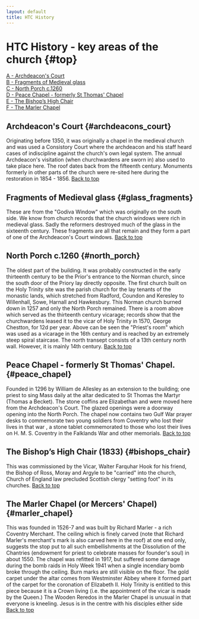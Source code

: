```yaml
---
layout: default
title: HTC History
---
```

# HTC History - key areas of the church {#top}
[A - Archdeacon's Court](#archdeacons_court)  
[B - Fragments of Medieval glass](#glass_fragments)  
[C - North Porch c.1260](#north_porch)  
[D - Peace Chapel - formerly St Thomas' Chapel](#peace_chapel)  
[E - The Bishop’s High Chair](#bishops_chair)  
[F - The Marler Chapel ](#marler_chapel)  
 
## Archdeacon's Court {#archdeacons_court}
Originating before 1350, it was originally a chapel in the medieval church and was used a Consistory Court 
where the archdeacon and his staff heard cases of indiscipline against the church's own legal system. 
The annual Archdeacon's visitation (when churchwardens are sworn in) also used to take place here. 
The roof dates back from the fifteenth century. Monuments formerly in other parts of the church were re-sited here during the restoration in 1854 - 1856.
  [Back to top](#top)
## Fragments of Medieval glass {#glass_fragments} 
These are from the "Godiva Window" which was originally on the south side. 
We know from church records that the church windows were rich in medieval glass. 
Sadly the reformers destroyed much of the glass in the sixteenth century. 
These fragments are all that remain and they form a part of one of the Archdeacon's Court windows.
  [Back to top](#top)
## North Porch c.1260 {#north_porch} 
The oldest part of the building. It was probably constructed in the early thirteenth century to be the 
Prior's entrance to the Norman church, since the south door of the Priory lay directly opposite. 
The first church built on the Holy Trinity site was the parish church for the lay tenants of the monastic lands, 
which stretched from Radford, Coundon and Keresley to Willenhall, Sowe, Harnall and Hawkesbury. 
This Norman church burned down in 1257 and only the North Porch remained. There is a room above which served as the 
thirteenth century vicarage; records show that the churchwardens leased it to the vicar of Holy Trinity in 1570, 
George Chestton, for 12d per year. Above can be seen the "Priest's room" which was used as a vicarage in the 16th century 
and is reached by an extremely steep spiral staircase. The north transept consists of a 13th century north wall. 
However, it is mainly 14th century.
  [Back to top](#top)
## Peace Chapel - formerly St Thomas' Chapel. {#peace_chapel}
Founded in 1296 by William de Allesley as an extension to the building; one priest to sing Mass daily at the 
altar dedicated to St Thomas the Martyr (Thomas a Becket).  The stone coffins are Elizabethan and were moved here from the Archdeacon's Court. 
The glazed openings were a doorway opening into the North Porch. The chapel now contains two Gulf War prayer desks to commemorate 
two young soldiers from Coventry who lost their lives in that war , a stone tablet commemorated to those who lost their lives on 
H. M. S. Coventry in the Falklands War and other memorials.
  [Back to top](#top)
## The Bishop’s High Chair (1833) {#bishops_chair}
This was commissioned by the Vicar, Walter Farquhar Hook for his friend, the Bishop of Ross, Moray and Argyle to be "carried" into the church, 
Church of England law precluded Scottish clergy "setting foot" in its churches.
  [Back to top](#top)
## The Marler Chapel (or Mercers' Chapel) {#marler_chapel}
This was founded in 1526-7 and was built by Richard Marler - a rich Coventry Merchant. 
The ceiling which is finely carved (note that Richard Marler's merchant's mark is also carved here in the roof) 
at one end only, suggests the stop put to all such embellishments at the Dissolution of the Chantries 
(endowment for priest to celebrate masses for founder's soul) in about 1550. The chapel was refitted in 1917, 
but suffered some damage during the bomb raids in Holy Week 1941 when a single incendiary bomb broke through the ceiling. 
Burn marks are still visible on the floor. The gold carpet under the altar comes from Westminster Abbey where it formed 
part of the carpet for the coronation of Elizabeth II. Holy Trinity is entitled to this piece because it is a Crown living 
(i.e. the appointment of the vicar is made by the Queen.) The Wooden Reredos in the Marler Chapel is unusual in that everyone is kneeling. 
Jesus is in the centre with his disciples either side
  [Back to top](#top)
